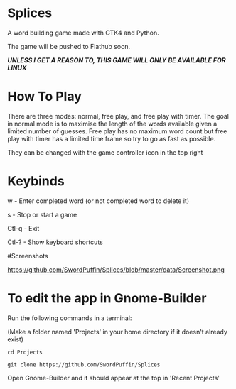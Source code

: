 # Splices

A word building game made with GTK4 and Python.

The game will be pushed to Flathub soon.

***UNLESS I GET A REASON TO, THIS GAME WILL ONLY BE AVAILABLE FOR LINUX***

# How To Play

There are three modes: normal, free play, and free play with timer. The goal in normal mode is to maximise the length of the words available given a limited number of guesses. Free play has no maximum word count but free play with timer has a limited time frame so try to go as fast as possible. 

They can be changed with the game controller icon in the top right

# Keybinds

w - Enter completed word (or not completed word to delete it)

s - Stop or start a game

Ctl-q - Exit

Ctl-? - Show keyboard shortcuts

#Screenshots

https://github.com/SwordPuffin/Splices/blob/master/data/Screenshot.png

# To edit the app in Gnome-Builder

Run the following commands in a terminal:

(Make a folder named 'Projects' in your home directory if it doesn't already exist)
```
cd Projects
```
```
git clone https://github.com/SwordPuffin/Splices
```
Open Gnome-Builder and it should appear at the top in 'Recent Projects'

